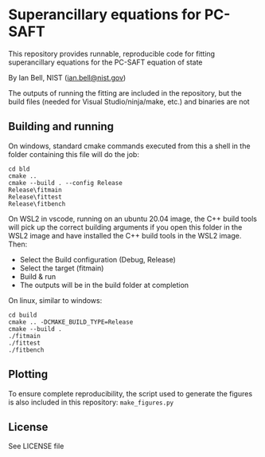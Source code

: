 # Superancillary equations for PC-SAFT

This repository provides runnable, reproducible code for fitting superancillary equations for the PC-SAFT equation of state

By Ian Bell, NIST (ian.bell@nist.gov)

The outputs of running the fitting are included in the repository, but the build files (needed for Visual Studio/ninja/make, etc.) and binaries are not

## Building and running

On windows, standard cmake commands executed from this a shell in the folder containing this file will do the job:

```
cd bld
cmake ..
cmake --build . --config Release
Release\fitmain
Release\fittest
Release\fitbench
```

On WSL2 in vscode, running on an ubuntu 20.04 image, the C++ build tools will pick up the correct building arguments if you open this folder in the WSL2 image and have installed the C++ build tools in the WSL2 image. Then:

* Select the Build configuration (Debug, Release)
* Select the target (fitmain)
* Build & run
* The outputs will be in the build folder at completion

On linux, similar to windows:

```
cd build
cmake .. -DCMAKE_BUILD_TYPE=Release
cmake --build .
./fitmain
./fittest
./fitbench
```

## Plotting

To ensure complete reproducibility, the script used to generate the figures is also included in this repository: ``make_figures.py``

## License

See LICENSE file